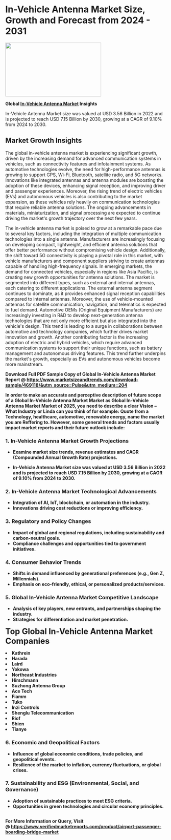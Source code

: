 <H1>In-Vehicle Antenna Market Size, Growth and Forecast from 2024 - 2031</H1><img class="aligncenter size-medium wp-image-584254" src="https://thirdeyenews.in/wp-content/uploads/2024/09/Global-Market-Research-300x168.jpeg" alt="" width="300" height="168" /><p><strong>Global&nbsp;<a href="https://www.marketsizeandtrends.com/download-sample/469118/&amp;utm_source=Pulse&amp;utm_medium=204">In-Vehicle Antenna Market</a> Insights</strong></p><p>In-Vehicle Antenna Market size was valued at USD 3.56 Billion in 2022 and is projected to reach USD 7.15 Billion by 2030, growing at a CAGR of 9.10% from 2024 to 2030.</p><p><h2>Market Growth Insights</h2> <p>The global in-vehicle antenna market is experiencing significant growth, driven by the increasing demand for advanced communication systems in vehicles, such as connectivity features and infotainment systems. As automotive technologies evolve, the need for high-performance antennas is growing to support GPS, Wi-Fi, Bluetooth, satellite radio, and 5G networks. Innovations like integrated antennas and antenna modules are boosting the adoption of these devices, enhancing signal reception, and improving driver and passenger experiences. Moreover, the rising trend of electric vehicles (EVs) and autonomous vehicles is also contributing to the market expansion, as these vehicles rely heavily on communication technologies that require reliable antenna solutions. The ongoing advancements in materials, miniaturization, and signal processing are expected to continue driving the market's growth trajectory over the next few years.</p> <p><strong></strong></p> <p>The in-vehicle antenna market is poised to grow at a remarkable pace due to several key factors, including the integration of multiple communication technologies into a single antenna. Manufacturers are increasingly focusing on developing compact, lightweight, and efficient antenna solutions that offer better performance without compromising vehicle design. Additionally, the shift toward 5G connectivity is playing a pivotal role in this market, with vehicle manufacturers and component suppliers striving to create antennas capable of handling high-frequency signals. In emerging markets, the demand for connected vehicles, especially in regions like Asia Pacific, is creating new growth opportunities for antenna solutions. The market is segmented into different types, such as external and internal antennas, each catering to different applications. The external antenna segment continues to dominate, as it provides enhanced signal reception capabilities compared to internal antennas. Moreover, the use of vehicle-mounted antennas for satellite communication, navigation, and telematics is expected to fuel demand. Automotive OEMs (Original Equipment Manufacturers) are increasingly investing in R&D to develop next-generation antenna technologies that are not only more efficient but also integrated into the vehicle's design. This trend is leading to a surge in collaborations between automotive and technology companies, which further drives market innovation and growth. Another contributing factor is the increasing adoption of electric and hybrid vehicles, which require advanced communication systems to support their unique functions, such as battery management and autonomous driving features. This trend further underpins the market's growth, especially as EVs and autonomous vehicles become more mainstream.</p> <p><strong></p><p><span class=""><strong>Download Full PDF Sample Copy of Global In-Vehicle Antenna Market Report</strong> @ <a href="https://www.marketsizeandtrends.com/download-sample/469118/&amp;utm_source=Pulse&amp;utm_medium=204" target="_blank">https://www.marketsizeandtrends.com/download-sample/469118/&amp;utm_source=Pulse&amp;utm_medium=204</a></span></p><p>In order to make an accurate and perceptive description of future scope of a Global&nbsp;In-Vehicle Antenna Market Market as Global&nbsp;In-Vehicle Antenna Market Market of 2025, you need to describe a clear Vision &ndash; What Industry or Linda can you think of for example: Quote from a Technology, healthcare, automotive, renewable energy, name the market you are Reffering to. However, some general trends and factors usually impact market reports and their future outlook include:</p><h3>1.&nbsp;<strong>In-Vehicle Antenna Market Growth Projections</strong></h3><ul><li>Examine market size trends, revenue estimates and CAGR (Compounded Annual Growth Rate) projections.</li><li><p>In-Vehicle Antenna Market size was valued at USD 3.56 Billion in 2022 and is projected to reach USD 7.15 Billion by 2030, growing at a CAGR of 9.10% from 2024 to 2030.</p></li></ul><h3>2.&nbsp;<strong>In-Vehicle Antenna Market Technological Advancements</strong></h3><ul><li>Integration of AI, IoT, blockchain, or automation in the industry.</li><li>Innovations driving cost reductions or improving efficiency.</li></ul><h3>3.&nbsp;<strong>Regulatory and Policy Changes</strong></h3><ul><li>Impact of global and regional regulations, including sustainability and carbon-neutral goals.</li><li>Compliance challenges and opportunities tied to government initiatives.</li></ul><h3>4.&nbsp;<strong>Consumer Behavior Trends</strong></h3><ul><li>Shifts in demand influenced by generational preferences (e.g., Gen Z, Millennials).</li><li>Emphasis on eco-friendly, ethical, or personalized products/services.</li></ul><h3>5.&nbsp;<strong>Global In-Vehicle Antenna Market Competitive Landscape</strong></h3><ul><li>Analysis of key players, new entrants, and partnerships shaping the industry.</li><li>Strategies for differentiation and market penetration.</li></ul><p data-pm-slice="1 1 []"><span style="color: inherit; font-family: inherit; font-size: 25px;">Top Global In-Vehicle Antenna Market Companies</span></p><div class="" data-test-id=""><p><li>Kathrein</li><li> Harada</li><li> Laird</li><li> Yokowa</li><li> Northeast Industries</li><li> Hirschmann</li><li> Suzhong Antenna Group</li><li> Ace Tech</li><li> Fiamm</li><li> Tuko</li><li> Inzi Controls</li><li> Shenglu Telecommunication</li><li> Riof</li><li> Shien</li><li> Tianye</li></p></div><h3>6.&nbsp;<strong>Economic and Geopolitical Factors</strong></h3><ul><li>Influence of global economic conditions, trade policies, and geopolitical events.</li><li>Resilience of the market to inflation, currency fluctuations, or global crises.</li></ul><h3>7.&nbsp;<strong>Sustainability and ESG (Environmental, Social, and Governance)</strong></h3><ul><li>Adoption of sustainable practices to meet ESG criteria.</li><li>Opportunities in green technologies and circular economy principles.</li></ul><h2><strong style="font-size: 14px;">For More Information or Query, Visit @&nbsp;</strong><a style="background-color: #ffffff; font-size: 14px;" href="https://www.marketsizeandtrends.com/report/in-vehicle-antenna-market/" target="_blank">https://www.verifiedmarketreports.com/product/airport-passenger-boarding-bridge-market</a></h2>
